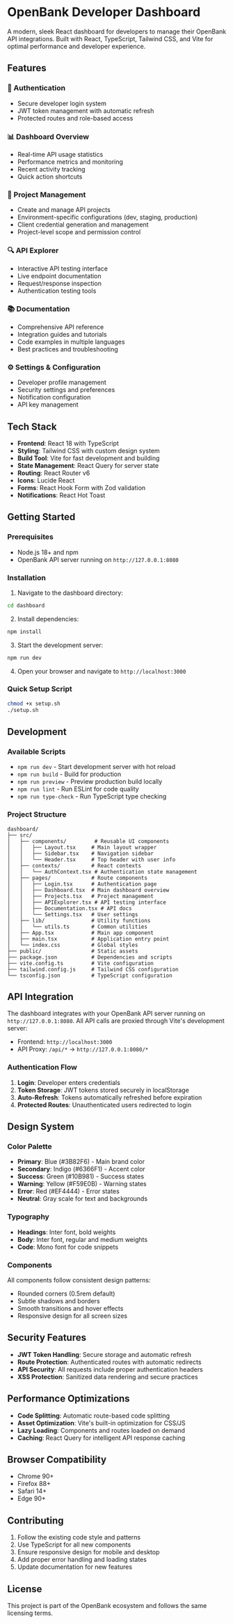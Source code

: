 # OpenBank Developer Dashboard

A modern, sleek React dashboard for developers to manage their OpenBank API integrations. Built with React, TypeScript, Tailwind CSS, and Vite for optimal performance and developer experience.

## Features

### 🔐 Authentication
- Secure developer login system
- JWT token management with automatic refresh
- Protected routes and role-based access

### 📊 Dashboard Overview
- Real-time API usage statistics
- Performance metrics and monitoring
- Recent activity tracking
- Quick action shortcuts

### 🚀 Project Management
- Create and manage API projects
- Environment-specific configurations (dev, staging, production)
- Client credential generation and management
- Project-level scope and permission control

### 🔍 API Explorer
- Interactive API testing interface
- Live endpoint documentation
- Request/response inspection
- Authentication testing tools

### 📚 Documentation
- Comprehensive API reference
- Integration guides and tutorials
- Code examples in multiple languages
- Best practices and troubleshooting

### ⚙️ Settings & Configuration
- Developer profile management
- Security settings and preferences
- Notification configuration
- API key management

## Tech Stack

- **Frontend**: React 18 with TypeScript
- **Styling**: Tailwind CSS with custom design system
- **Build Tool**: Vite for fast development and building
- **State Management**: React Query for server state
- **Routing**: React Router v6
- **Icons**: Lucide React
- **Forms**: React Hook Form with Zod validation
- **Notifications**: React Hot Toast

## Getting Started

### Prerequisites
- Node.js 18+ and npm
- OpenBank API server running on `http://127.0.0.1:8080`

### Installation

1. Navigate to the dashboard directory:
```bash
cd dashboard
```

2. Install dependencies:
```bash
npm install
```

3. Start the development server:
```bash
npm run dev
```

4. Open your browser and navigate to `http://localhost:3000`

### Quick Setup Script
```bash
chmod +x setup.sh
./setup.sh
```

## Development

### Available Scripts

- `npm run dev` - Start development server with hot reload
- `npm run build` - Build for production
- `npm run preview` - Preview production build locally
- `npm run lint` - Run ESLint for code quality
- `npm run type-check` - Run TypeScript type checking

### Project Structure

```
dashboard/
├── src/
│   ├── components/         # Reusable UI components
│   │   ├── Layout.tsx     # Main layout wrapper
│   │   ├── Sidebar.tsx    # Navigation sidebar
│   │   └── Header.tsx     # Top header with user info
│   ├── contexts/          # React contexts
│   │   └── AuthContext.tsx # Authentication state management
│   ├── pages/             # Route components
│   │   ├── Login.tsx      # Authentication page
│   │   ├── Dashboard.tsx  # Main dashboard overview
│   │   ├── Projects.tsx   # Project management
│   │   ├── APIExplorer.tsx # API testing interface
│   │   ├── Documentation.tsx # API docs
│   │   └── Settings.tsx   # User settings
│   ├── lib/               # Utility functions
│   │   └── utils.ts       # Common utilities
│   ├── App.tsx            # Main app component
│   ├── main.tsx           # Application entry point
│   └── index.css          # Global styles
├── public/                # Static assets
├── package.json           # Dependencies and scripts
├── vite.config.ts         # Vite configuration
├── tailwind.config.js     # Tailwind CSS configuration
└── tsconfig.json          # TypeScript configuration
```

## API Integration

The dashboard integrates with your OpenBank API server running on `http://127.0.0.1:8080`. All API calls are proxied through Vite's development server:

- Frontend: `http://localhost:3000`
- API Proxy: `/api/*` → `http://127.0.0.1:8080/*`

### Authentication Flow

1. **Login**: Developer enters credentials
2. **Token Storage**: JWT tokens stored securely in localStorage
3. **Auto-Refresh**: Tokens automatically refreshed before expiration
4. **Protected Routes**: Unauthenticated users redirected to login

## Design System

### Color Palette
- **Primary**: Blue (#3B82F6) - Main brand color
- **Secondary**: Indigo (#6366F1) - Accent color
- **Success**: Green (#10B981) - Success states
- **Warning**: Yellow (#F59E0B) - Warning states
- **Error**: Red (#EF4444) - Error states
- **Neutral**: Gray scale for text and backgrounds

### Typography
- **Headings**: Inter font, bold weights
- **Body**: Inter font, regular and medium weights
- **Code**: Mono font for code snippets

### Components
All components follow consistent design patterns:
- Rounded corners (0.5rem default)
- Subtle shadows and borders
- Smooth transitions and hover effects
- Responsive design for all screen sizes

## Security Features

- **JWT Token Handling**: Secure storage and automatic refresh
- **Route Protection**: Authenticated routes with automatic redirects
- **API Security**: All requests include proper authentication headers
- **XSS Protection**: Sanitized data rendering and secure practices

## Performance Optimizations

- **Code Splitting**: Automatic route-based code splitting
- **Asset Optimization**: Vite's built-in optimization for CSS/JS
- **Lazy Loading**: Components and routes loaded on demand
- **Caching**: React Query for intelligent API response caching

## Browser Compatibility

- Chrome 90+
- Firefox 88+
- Safari 14+
- Edge 90+

## Contributing

1. Follow the existing code style and patterns
2. Use TypeScript for all new components
3. Ensure responsive design for mobile and desktop
4. Add proper error handling and loading states
5. Update documentation for new features

## License

This project is part of the OpenBank ecosystem and follows the same licensing terms.